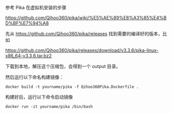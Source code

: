 参考 Pika 在虚拟机安装的步骤

https://github.com/Qihoo360/pika/wiki/%E5%AE%89%E8%A3%85%E4%BD%BF%E7%94%A8

先从 https://github.com/Qihoo360/pika/releases 找到需要的编译好的版本，比如

https://github.com/Qihoo360/pika/releases/download/v3.3.6/pika-linux-x86_64-v3.3.6.tar.bz2

下载到本地，解压这个压缩包，会得到一个 output 目录。

然后运行以下命名构建镜像：
```
docker build -t yourname/pika -f Qihoo360Pika.Dockerfile .
```

构建好后，运行以下命令启动镜像
```
docker run -it yourname/pika /bin/bash
```
